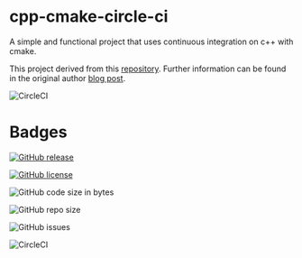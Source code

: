 
# cpp-cmake-circle-ci
A simple and functional project that uses continuous integration on c++ with cmake.

This project derived from this [repository](https://github.com/guilhermepo2/cpp-cmake-circle-ci). Further information can be found in the original author [blog post](http://gueepo.me/blog/simple-ci-for-cpp/).

![CircleCI](https://img.shields.io/circleci/build/github/orion434/Unit-Testing-Cpp?style=circle)

# Badges

[![GitHub release](https://img.shields.io/github/release/orion434/Unit-Testing-Cpp?style=for-the-badge)](https://github.com/orion434/Unit-Testing-Cpp/releases)

[![GitHub license](https://img.shields.io/github/license/orion434/Unit-Testing-Cpp?style=for-the-badge)](https://github.com/orion434/Unit-Testing-Cpp/blob/v1.0/LICENSE.txt)

![GitHub code size in bytes](https://img.shields.io/github/languages/code-size/orion434/Unit-Testing-Cpp?style=for-the-badge&link=#&link=#)

![GitHub repo size](https://img.shields.io/github/repo-size/orion434/Unit-Testing-Cpp?style=for-the-badge)

![GitHub issues](https://img.shields.io/github/issues/orion434/Unit-Testing-Cpp?style=for-the-badge)

![CircleCI](https://img.shields.io/circleci/build/github/orion434/Unit-Testing-Cpp?style=for-the-badge&logo=circleci)
